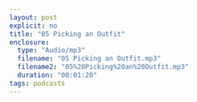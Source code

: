 ```yaml
---
layout: post
explicit: no
title: "05 Picking an Outfit"
enclosure:
  type: "Audio/mp3"
  filename: "05 Picking an Outfit.mp3"
  filename2: "05%20Picking%20an%20Outfit.mp3"
  duration: "00:01:20"
tags: podcasts
---
```


